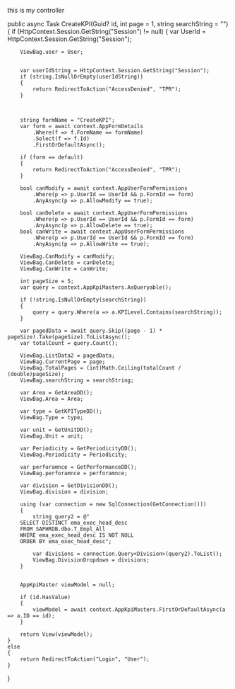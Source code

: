 this is my controller 

public async Task<IActionResult> CreateKPI(Guid? id, int page = 1, string searchString = "")
{
    if (HttpContext.Session.GetString("Session") != null)
    {
        var UserId = HttpContext.Session.GetString("Session");

        ViewBag.user = User;


        var userIdString = HttpContext.Session.GetString("Session");
        if (string.IsNullOrEmpty(userIdString))
        {
            return RedirectToAction("AccessDenied", "TPR");
        }



        string formName = "CreateKPI";
        var form = await context.AppFormDetails
            .Where(f => f.FormName == formName)
            .Select(f => f.Id)
            .FirstOrDefaultAsync();

        if (form == default)
        {
            return RedirectToAction("AccessDenied", "TPR");
        }

        bool canModify = await context.AppUserFormPermissions
            .Where(p => p.UserId == UserId && p.FormId == form)
            .AnyAsync(p => p.AllowModify == true);

        bool canDelete = await context.AppUserFormPermissions
            .Where(p => p.UserId == UserId && p.FormId == form)
            .AnyAsync(p => p.AllowDelete == true);
        bool canWrite = await context.AppUserFormPermissions
            .Where(p => p.UserId == UserId && p.FormId == form)
            .AnyAsync(p => p.AllowWrite == true);

        ViewBag.CanModify = canModify;
        ViewBag.CanDelete = canDelete;
        ViewBag.CanWrite = canWrite;

        int pageSize = 5;
        var query = context.AppKpiMasters.AsQueryable();

        if (!string.IsNullOrEmpty(searchString))
        {
            query = query.Where(a => a.KPILevel.Contains(searchString));
        }

        var pagedData = await query.Skip((page - 1) * pageSize).Take(pageSize).ToListAsync();
        var totalCount = query.Count();

        ViewBag.ListData2 = pagedData;
        ViewBag.CurrentPage = page;
        ViewBag.TotalPages = (int)Math.Ceiling(totalCount / (double)pageSize);
        ViewBag.searchString = searchString;

        var Area = GetAreaDD();
        ViewBag.Area = Area;

        var type = GetKPITypeDD();
        ViewBag.Type = type;

        var unit = GetUnitDD();
        ViewBag.Unit = unit;

        var Periodicity = GetPeriodicityDD();
        ViewBag.Periodicity = Periodicity;

        var perforamnce = GetPerformanceDD();
        ViewBag.perforamnce = perforamnce;

        var division = GetDivisionDD();
        ViewBag.division = division;

        using (var connection = new SqlConnection(GetConnection()))
        {
            string query2 = @"
        SELECT DISTINCT ema_exec_head_desc 
        FROM SAPHRDB.dbo.T_Empl_All
        WHERE ema_exec_head_desc IS NOT NULL
        ORDER BY ema_exec_head_desc";

            var divisions = connection.Query<Division>(query2).ToList();
            ViewBag.DivisionDropdown = divisions;
        }


        AppKpiMaster viewModel = null;

        if (id.HasValue)
        {
            viewModel = await context.AppKpiMasters.FirstOrDefaultAsync(a => a.ID == id);
        }

        return View(viewModel);
    }
    else
    {
        return RedirectToAction("Login", "User");
    }



}
